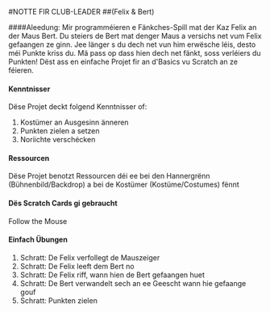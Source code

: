 #NOTTE FIR CLUB-LEADER
##(Felix & Bert)

####Aleedung:
Mir programméieren e Fänkches-Spill mat der Kaz Felix an der Maus Bert. Du steiers de Bert mat denger Maus a versichs net vum Felix gefaangen ze ginn. Jee länger s du dech net vun him erwësche léis, desto méi Punkte kriss du. Mä pass op dass hien dech net fänkt, soss verléiers du Punkten! Dëst ass en einfache Projet fir an d'Basics vu Scratch an ze féieren.

#### Kenntnisser
Dëse Projet deckt folgend Kenntnisser of:
1. Kostümer an Ausgesinn änneren
2. Punkten zielen a setzen
3. Noriichte verschécken

#### Ressourcen
Dëse Projet benotzt Ressourcen déi ee bei den Hannergrënn (Bühnenbild/Backdrop) a bei de Kostümer (Kostüme/Costumes) fënnt

#### Dës Scratch Cards gi gebraucht
Follow the Mouse

#### Einfach Übungen
1. Schratt: De Felix verfollegt de Mauszeiger
2. Schratt: De Felix leeft dem Bert no
3. Schratt: De Felix riff, wann hien de Bert gefaangen huet
4. Schratt: De Bert verwandelt sech an ee Geescht wann hie gefaange gouf
5. Schratt: Punkten zielen